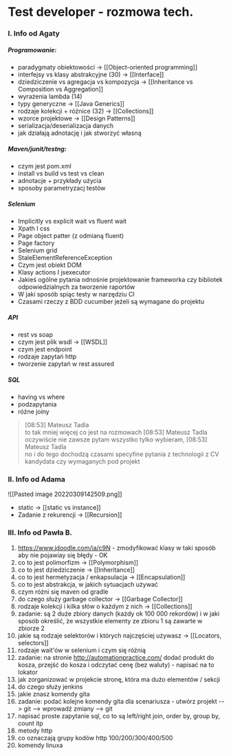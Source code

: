 # Test developer - rozmowa tech.

### I. Info od Agaty
##### Programowanie: 
- paradygmaty obiektowości -> [[Object-oriented programming]]
- interfejsy vs klasy abstrakcyjne (30) -> [[Interface]]
- dziedziczenie vs agregacja vs kompozycja -> [[Inheritance vs Composition vs Aggregation]]
- wyrażenia lambda (14) 
- typy generyczne -> [[Java Generics]]
- rodzaje kolekcji + różnice (32) -> [[Collections]]
- wzorce projektowe -> [[Design Patterns]]
- serializacja/deserializacja danych 
- jak działają adnotację i jak stworzyć własną 
 
##### Maven/junit/testng: 
- czym jest pom.xml
- install vs build vs test vs clean 
- adnotacje + przykłady użycia 
- sposoby parametryzacj testów 

##### Selenium 
- Implicitly vs explicit wait vs fluent wait  
- Xpath I css  
- Page object patter (z odmianą fluent)  
- Page factory  
- Selenium grid  
- StaleElementReferenceException  
- Czym jest obiekt DOM  
- Klasy actions I jsexecutor  
- Jakieś ogólne pytania odnośnie projektowanie frameworka czy bibliotek odpowiedzialnych za tworzenie raportów  
- W jaki sposób spiąc testy w narzędziu CI  
- Czasami rzeczy z BDD cucumber jeżeli są wymagane do projektu  

##### API 
- rest vs soap 
- czym jest plik wsdl  -> [[WSDL]]
- czym jest endpoint 
- rodzaje zapytań http 
- tworzenie zapytań w rest assured 

##### SQL 
- having vs where 
- podzapytania 
- różne joiny 

> [08:53] Mateusz Tadla  
to tak mniej więcej co jest na rozmowach 
[08:53] Mateusz Tadla  
oczywiście nie zawsze pytam wszystko tylko wybieram, 
[08:53] Mateusz Tadla  
no i do tego dochodzą czasami specyfine pytania z technologii z CV kandydata czy wymaganych pod projekt

### II. Info od Adama
![[Pasted image 20220309142509.png]]
* static -> [[static vs instance]]
* Zadanie z rekurencji -> [[Recursion]]

### III. Info od Pawła B.
1. https://www.jdoodle.com/ia/c9N - zmodyfikować klasy w taki sposób aby nie pojawiay się błędy - OK
2. co to jest polimorfizm -> [[Polymorphism]]
3. co to jest dziedziczenie -> [[Inheritance]]
4. co to jest hermetyzacja / enkapsulacja -> [[Encapsulation]]
5. co to jest abstrakcja, w jakich sytuacjach używać
6. czym różni się maven od gradle
7. do czego służy garbage collector -> [[Garbage Collector]]
8. rodzaje kolekcji i kilka słów o każdym z nich -> [[Collections]]
9. zadanie: są 2 duże zbiory danych (każdy ok 100 000 rekordów) i w jaki sposób określić, że wszystkie elementy ze zbioru 1 są zawarte w zbiorze 2
10. jakie są rodzaje selektorów i których najczęściej używasz -> [[Locators, selectors]]
11. rodzaje wait'ów w selenium i czym się różnią
12. zadanie: na stronie http://automationpractice.com/ dodać produkt do kosza, przejść do kosza i odczytać cenę (bez waluty) - napisać na to lokator
13. jak zorganizować w projekcie stronę, która ma dużo elementów / sekcji
14. do czego służy jenkins
15. jakie znasz komendy gita
16. zadanie: podać kolejne komendy gita dla scenariusza - utwórz projekt --> git --> wprowadź zmiany --> git
17. napisać proste zapytanie sql, co to są left/right join, order by,  group by, count itp 
18. metody http
19. co oznaczają grupy kodów http 100/200/300/400/500 
20. komendy linuxa